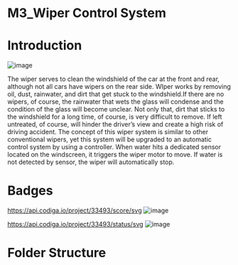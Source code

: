 # M3_Wiper Control System #
# Introduction #
![image](https://user-images.githubusercontent.com/86312170/168431306-cab3350a-995d-495f-be47-b392485f3661.png)

The wiper serves to clean the windshield of the car at the front and rear, although not all cars have wipers on the rear side. WIper works by removing oil, dust, rainwater, and dirt that get stuck to the windshield.If there are no wipers, of course, the rainwater that wets the glass will condense and the condition of the glass will become unclear. Not only that, dirt that sticks to the windshield for a long time, of course, is very difficult to remove. If left untreated, of course, will hinder the driver’s view and create a high risk of driving accident.  The concept of this wiper system is similar to other conventional wipers, yet this system will be upgraded to an automatic control system by using a controller. When water hits a dedicated sensor located on the windscreen, it triggers the wiper motor to move. If water is not detected by sensor, the wiper will automatically stop.
 # Badges #
 https://api.codiga.io/project/33493/score/svg ![image](https://user-images.githubusercontent.com/86312170/168431664-9291864e-0490-481b-97cd-34f02111a129.png)

 https://api.codiga.io/project/33493/status/svg ![image](https://user-images.githubusercontent.com/86312170/168431728-722d49ec-e002-4cc3-a566-7ce7943f7a2a.png)
# Folder Structure #
